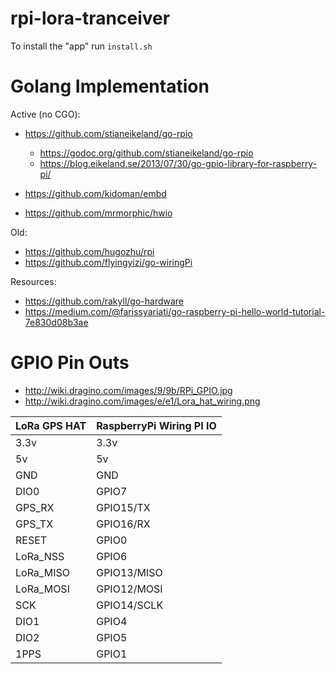 # rpi-lora-tranceiver

To install the "app" run `install.sh`



# Golang Implementation


Active (no CGO):

* https://github.com/stianeikeland/go-rpio
  * https://godoc.org/github.com/stianeikeland/go-rpio
  * https://blog.eikeland.se/2013/07/30/go-gpio-library-for-raspberry-pi/
  
* https://github.com/kidoman/embd
* https://github.com/mrmorphic/hwio

Old:

* https://github.com/hugozhu/rpi
* https://github.com/flyingyizi/go-wiringPi


Resources:

* https://github.com/rakyll/go-hardware
* https://medium.com/@farissyariati/go-raspberry-pi-hello-world-tutorial-7e830d08b3ae


# GPIO Pin Outs

* http://wiki.dragino.com/images/9/9b/RPi_GPIO.jpg
* http://wiki.dragino.com/images/e/e1/Lora_hat_wiring.png


| LoRa GPS HAT | RaspberryPi Wiring PI IO |
|--------------|--------------------------|
| 3.3v | 3.3v |
| 5v | 5v |
| GND | GND | 
| DIO0 | GPIO7 |
| GPS_RX | GPIO15/TX  |
| GPS_TX | GPIO16/RX |
| RESET | GPIO0 |
| LoRa_NSS | GPIO6 |
| LoRa_MISO | GPIO13/MISO |
| LoRa_MOSI | GPIO12/MOSI |
| SCK | GPIO14/SCLK |
| DIO1 | GPIO4 |
| DIO2 | GPIO5 |
| 1PPS | GPIO1 |